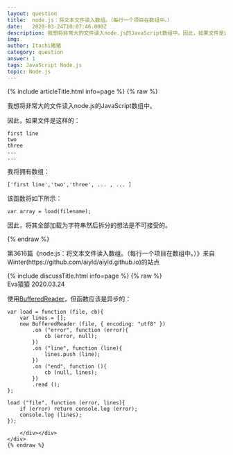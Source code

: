 ```yaml
---
layout: question
title:  node.js：将文本文件读入数组。（每行一个项目在数组中。）
date:   2020-03-24T10:07:46.000Z
description: 我想将非常大的文件读入node.js的JavaScript数组中。因此，如果文件是这样的：first linetwo three........
img: 
author: Itachi猪猪
category: question
answer: 1
tags: JavaScript Node.js
topic: Node.js
---
```

<div class="article-root">
  <div class="article">
    {% include articleTitle.html info=page %}
    {% raw %}
    <div class="article-content"><p><font style="vertical-align: inherit;"><font style="vertical-align: inherit;">我想将非常大的文件读入node.js的JavaScript数组中。</font></font></p>

<p><font style="vertical-align: inherit;"><font style="vertical-align: inherit;">因此，如果文件是这样的：</font></font></p>

<pre><code>first line<font></font>
two <font></font>
three<font></font>
...<font></font>
...<font></font>
</code></pre>

<p><font style="vertical-align: inherit;"><font style="vertical-align: inherit;">我将拥有数组： </font></font></p>

<pre><code>['first line','two','three', ... , ... ] 
</code></pre>

<p><font style="vertical-align: inherit;"><font style="vertical-align: inherit;">该函数将如下所示：</font></font></p>

<pre><code>var array = load(filename); 
</code></pre>

<p><font style="vertical-align: inherit;"><font style="vertical-align: inherit;">因此，将其全部加载为字符串然后拆分的想法是不可接受的。</font></font></p></div>
    {% endraw %}
  </div>
  <p class="winter_mark">第3616篇《node.js：将文本文件读入数组。（每行一个项目在数组中。）》来自Winter(https://github.com/aiyld/aiyld.github.io)的站点</p>
  <div class="discuss-wrapper">
    {% include discussTitle.html info=page %}
    {% raw %}
    <div class="discuss-list">
    <div class="discuss-item">
        <div class="discuss-parent">
          <div class="discuss-meta">
            <span class="discuss-user">Eva猿猿</span>
            <span class="discuss-time">2020.03.24</span>
          </div>
          <div class="discuss-comment"><p><font style="vertical-align: inherit;"><font style="vertical-align: inherit;">使用</font></font><a href="https://github.com/Gagle/Node-BufferedReader"><font style="vertical-align: inherit;"><font style="vertical-align: inherit;">BufferedReader</font></font></a><font style="vertical-align: inherit;"><font style="vertical-align: inherit;">，但函数应该是异步的：</font></font></p>

<pre><code>var load = function (file, cb){<font></font>
    var lines = [];<font></font>
    new BufferedReader (file, { encoding: "utf8" })<font></font>
        .on ("error", function (error){<font></font>
            cb (error, null);<font></font>
        })<font></font>
        .on ("line", function (line){<font></font>
            lines.push (line);<font></font>
        })<font></font>
        .on ("end", function (){<font></font>
            cb (null, lines);<font></font>
        })<font></font>
        .read ();<font></font>
};<font></font>
<font></font>
load ("file", function (error, lines){<font></font>
    if (error) return console.log (error);<font></font>
    console.log (lines);<font></font>
});<font></font>
</code></pre></div>
        </div></div>
    </div>
    {% endraw %}
  </div>
<div>
